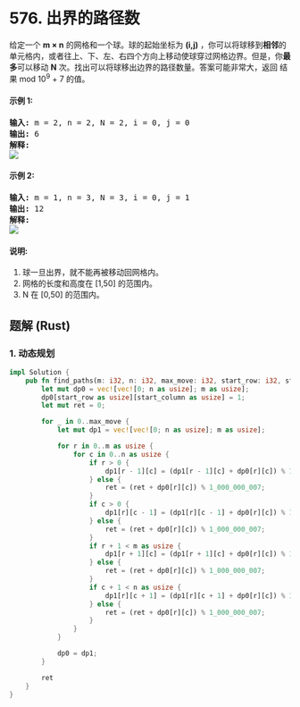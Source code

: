 # 576. 出界的路径数
给定一个 **m × n** 的网格和一个球。球的起始坐标为 **(i,j)** ，你可以将球移到**相邻**的单元格内，或者往上、下、左、右四个方向上移动使球穿过网格边界。但是，你**最多**可以移动 **N** 次。找出可以将球移出边界的路径数量。答案可能非常大，返回 结果 mod 10<sup>9</sup> + 7 的值。

#### 示例 1:
<pre>
<strong>输入:</strong> m = 2, n = 2, N = 2, i = 0, j = 0
<strong>输出:</strong> 6
<strong>解释:</strong>
<img src="https://assets.leetcode-cn.com/aliyun-lc-upload/uploads/2018/10/12/out_of_boundary_paths_1.png">
</pre>

#### 示例 2:
<pre>
<strong>输入:</strong> m = 1, n = 3, N = 3, i = 0, j = 1
<strong>输出:</strong> 12
<strong>解释:</strong>
<img src="https://assets.leetcode-cn.com/aliyun-lc-upload/uploads/2018/10/12/out_of_boundary_paths_2.png">
</pre>

#### 说明:
1. 球一旦出界，就不能再被移动回网格内。
2. 网格的长度和高度在 [1,50] 的范围内。
3. N 在 [0,50] 的范围内。

## 题解 (Rust)

### 1. 动态规划
```Rust
impl Solution {
    pub fn find_paths(m: i32, n: i32, max_move: i32, start_row: i32, start_column: i32) -> i32 {
        let mut dp0 = vec![vec![0; n as usize]; m as usize];
        dp0[start_row as usize][start_column as usize] = 1;
        let mut ret = 0;

        for _ in 0..max_move {
            let mut dp1 = vec![vec![0; n as usize]; m as usize];

            for r in 0..m as usize {
                for c in 0..n as usize {
                    if r > 0 {
                        dp1[r - 1][c] = (dp1[r - 1][c] + dp0[r][c]) % 1_000_000_007;
                    } else {
                        ret = (ret + dp0[r][c]) % 1_000_000_007;
                    }
                    if c > 0 {
                        dp1[r][c - 1] = (dp1[r][c - 1] + dp0[r][c]) % 1_000_000_007;
                    } else {
                        ret = (ret + dp0[r][c]) % 1_000_000_007;
                    }
                    if r + 1 < m as usize {
                        dp1[r + 1][c] = (dp1[r + 1][c] + dp0[r][c]) % 1_000_000_007;
                    } else {
                        ret = (ret + dp0[r][c]) % 1_000_000_007;
                    }
                    if c + 1 < n as usize {
                        dp1[r][c + 1] = (dp1[r][c + 1] + dp0[r][c]) % 1_000_000_007;
                    } else {
                        ret = (ret + dp0[r][c]) % 1_000_000_007;
                    }
                }
            }

            dp0 = dp1;
        }

        ret
    }
}
```
